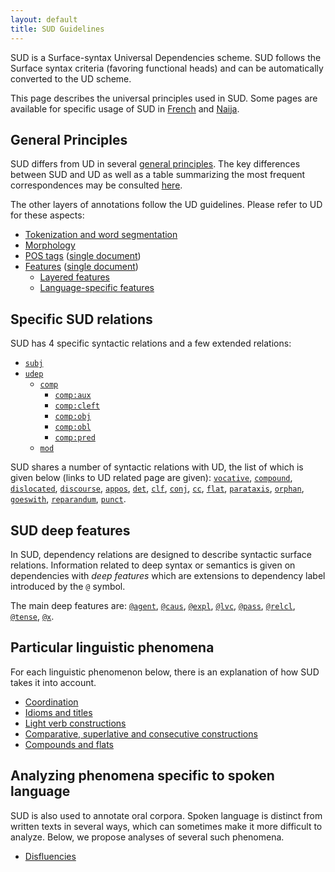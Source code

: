 ```yaml
---
layout: default
title: SUD Guidelines
---
```


SUD is a Surface-syntax Universal Dependencies scheme. SUD follows the Surface syntax criteria (favoring functional heads) and can be automatically converted to the UD scheme.

This page describes the universal principles used in SUD. Some pages are available for specific usage of SUD in [French](../french) and [Naija](../pcm).

## General Principles
SUD differs from UD in several [general principles](./general_principles).
The key differences between SUD and UD as well as a table summarizing the most frequent correspondences may be consulted [here](./correspondences).

The other layers of annotations follow the UD guidelines. Please refer to UD for these aspects:

  * [Tokenization and word segmentation](https://universaldependencies.org/u/overview/tokenization.html)
  * [Morphology](https://universaldependencies.org/u/overview/morphology.html)
  * [POS tags](https://universaldependencies.org/u/pos) ([single document](https://universaldependencies.org/u/pos/all.html))
  * [Features](https://universaldependencies.org/u/feat) ([single document](https://universaldependencies.org/u/feat/all.html))
    * [Layered features](https://universaldependencies.org/u/overview/feat-layers.html)
    * [Language-specific features](https://universaldependencies.org/ext-feat-index.html)

## Specific SUD relations

SUD has 4 specific syntactic relations and a few extended relations:

 * [`subj`](relations/subj)
 * [`udep`](relations/udep)
   * [`comp`](relations/comp)
     * [`comp:aux`](relations/comp_aux)
     * [`comp:cleft`](relations/comp_cleft)
     * [`comp:obj`](relations/comp_obj)
     * [`comp:obl`](relations/comp_obl)
     * [`comp:pred`](relations/comp_pred)
   * [`mod`](relations/mod)

SUD shares a number of syntactic relations with UD, the list of which is given below (links to UD related page are given):
  [`vocative`](https://universaldependencies.org/u/dep/vocative.html),
  [`compound`](https://universaldependencies.org/u/dep/compound.html),
  [`dislocated`](https://universaldependencies.org/u/dep/dislocated.html),
  [`discourse`](https://universaldependencies.org/u/dep/discourse.html),
  [`appos`](https://universaldependencies.org/u/dep/appos.html),
  [`det`](https://universaldependencies.org/u/dep/det.html),
  [`clf`](https://universaldependencies.org/u/dep/clf.html),
  [`conj`](https://universaldependencies.org/u/dep/conj.html),
  [`cc`](https://universaldependencies.org/u/dep/cc.html),
  [`flat`](https://universaldependencies.org/u/dep/flat.html),
  [`parataxis`](https://universaldependencies.org/u/dep/parataxis.html),
  [`orphan`](https://universaldependencies.org/u/dep/orphan.html),
  [`goeswith`](https://universaldependencies.org/u/dep/goeswith.html),
  [`reparandum`](https://universaldependencies.org/u/dep/reparandum.html),
  [`punct`](https://universaldependencies.org/u/dep/punct.html).

## SUD deep features
In SUD, dependency relations are designed to describe syntactic surface relations.
Information related to deep syntax or semantics is given on dependencies with *deep features* which are extensions to dependency label introduced by the `@` symbol.

The main deep features are:
[`@agent`](deep_features/agent),
[`@caus`](deep_features/caus),
[`@expl`](deep_features/expletive),
[`@lvc`](deep_features/lvc),
[`@pass`](deep_features/pass),
[`@relcl`](deep_features/relcl),
[`@tense`](deep_features/tense),
[`@x`](deep_features/x).

## Particular linguistic phenomena
For each linguistic phenomenon below, there is an explanation of how SUD takes it into account.

* [Coordination](./particular_phenomena/coord)
* [Idioms and titles](./particular_phenomena/idioms_titles)
* [Light verb constructions](./particular_phenomena/lvc)
* [Comparative, superlative and consecutive constructions](./particular_phenomena/comparative)
* [Compounds and flats](./particular_phenomena/compounds)

## Analyzing phenomena specific to spoken language

SUD is also used to annotate oral corpora. Spoken language is distinct from written texts in several ways, which can sometimes make it more difficult to analyze.
Below, we propose analyses of several such phenomena.

* [Disfluencies](./oral_language/disfulencies)
